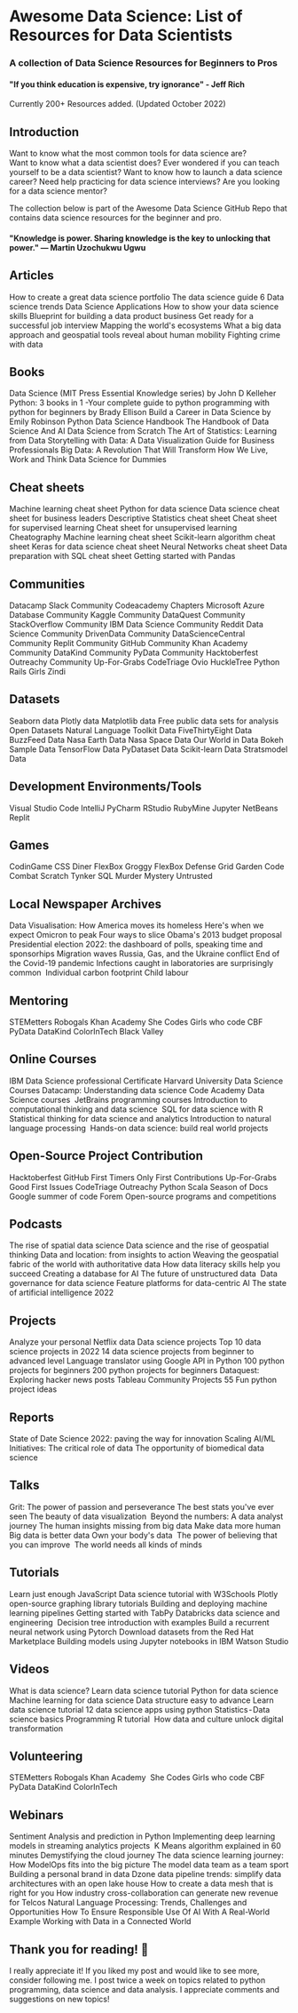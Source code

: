 # Awesome Data Science: List of Resources for Data Scientists
### A collection of Data Science Resources for Beginners to Pros
#### "If you think education is expensive, try ignorance" - Jeff Rich

Currently 200+ Resources added. (Updated October 2022)
## Introduction
Want to know what the most common tools for data science are? <br>
Want to know what a data scientist does?
Ever wondered if you can teach yourself to be a data scientist?
Want to know how to launch a data science career?
Need help practicing for data science interviews?
Are you looking for a data science mentor?

The collection below is part of the Awesome Data Science GitHub Repo that contains data science resources for the beginner and pro.

#### "Knowledge is power. Sharing knowledge is the key to unlocking that power." ― Martin Uzochukwu Ugwu

## Articles
How to create a great data science portfolio
The data science guide
6 Data science trends
Data Science Applications
How to show your data science skills
Blueprint for building a data product business
Get ready for a successful job interview
Mapping the world's ecosystems
What a big data approach and geospatial tools reveal about human mobility
Fighting crime with data

## Books
Data Science (MIT Press Essential Knowledge series) by John D Kelleher
Python: 3 books in 1 -Your complete guide to python programming with python for beginners by Brady Ellison
Build a Career in Data Science by Emily Robinson
Python Data Science Handbook
The Handbook of Data Science And AI
Data Science from Scratch
The Art of Statistics: Learning from Data
Storytelling with Data: A Data Visualization Guide for Business Professionals
Big Data: A Revolution That Will Transform How We Live, Work and Think
Data Science for Dummies

## Cheat sheets
Machine learning cheat sheet
Python for data science
Data science cheat sheet for business leaders
Descriptive Statistics cheat sheet
Cheat sheet for supervised learning
Cheat sheet for unsupervised learning 
Cheatography Machine learning cheat sheet
Scikit-learn algorithm cheat sheet
Keras for data science cheat sheet
Neural Networks cheat sheet
Data preparation with SQL cheat sheet
Getting started with Pandas

## Communities
Datacamp Slack Community
Codeacademy Chapters
Microsoft Azure Database Community
Kaggle Community
DataQuest Community
StackOverflow Community
IBM Data Science Community
Reddit Data Science Community
DrivenData Community
DataScienceCentral Community
Replit Community
GitHub Community
Khan Academy Community
DataKind Community
PyData Community
Hacktoberfest 
Outreachy Community
Up-For-Grabs
CodeTriage
Ovio
HuckleTree
Python
Rails Girls
Zindi

## Datasets
Seaborn data
Plotly data
Matplotlib data
Free public data sets for analysis
Open Datasets
Natural Language Toolkit Data
FiveThirtyEight Data
BuzzFeed Data
Nasa Earth Data
Nasa Space Data
Our World in Data
Bokeh Sample Data
TensorFlow Data
PyDataset Data
Scikit-learn Data
Stratsmodel Data

## Development Environments/Tools
Visual Studio Code
IntelliJ
PyCharm
RStudio
RubyMine
Jupyter
NetBeans
Replit

## Games
CodinGame
CSS Diner
FlexBox Groggy
FlexBox Defense
Grid Garden
Code Combat
Scratch
Tynker
SQL Murder Mystery
Untrusted

## Local Newspaper Archives
Data Visualisation: How America moves its homeless
Here's when we expect Omicron to peak
Four ways to slice Obama's 2013 budget proposal
Presidential election 2022: the dashboard of polls, speaking time and sponsorhips
Migration waves
Russia, Gas, and the Ukraine conflict
End of the Covid-19 pandemic
Infections caught in laboratories are surprisingly common 
Individual carbon footprint
Child labour

## Mentoring
STEMetters
Robogals
Khan Academy
She Codes
Girls who code
CBF
PyData
DataKind
ColorInTech
Black Valley

## Online Courses
IBM Data Science professional Certificate
Harvard University Data Science Courses
Datacamp: Understanding data science
Code Academy Data Science courses 
JetBrains programming courses
Introduction to computational thinking and data science 
SQL for data science with R
Statistical thinking for data science and analytics
Introduction to natural language processing 
Hands-on data science: build real world projects

## Open-Source Project Contribution
Hacktoberfest
GitHub
First Timers Only
First Contributions
Up-For-Grabs
Good First Issues
CodeTriage
Outreachy
Python
Scala
Season of Docs
Google summer of code
Forem
Open-source programs and competitions

## Podcasts
The rise of spatial data science
Data science and the rise of geospatial thinking
Data and location: from insights to action
Weaving the geospatial fabric of the world with authoritative data
How data literacy skills help you succeed
Creating a database for AI
The future of unstructured data 
Data governance for data science
Feature platforms for data-centric AI
The state of artificial intelligence 2022

## Projects
Analyze your personal Netflix data
Data science projects
Top 10 data science projects in 2022
14 data science projects from beginner to advanced level
Language translator using Google API in Python
100 python projects for beginners
200 python projects for beginners
Dataquest: Exploring hacker news posts
Tableau Community Projects
55 Fun python project ideas

## Reports
State of Date Science 2022: paving the way for innovation
Scaling AI/ML Initiatives: The critical role of data
The opportunity of biomedical data science

## Talks
Grit: The power of passion and perseverance
The best stats you've ever seen
The beauty of data visualization 
Beyond the numbers: A data analyst journey
The human insights missing from big data
Make data more human
Big data is better data
Own your body's data 
The power of believing that you can improve 
The world needs all kinds of minds

## Tutorials
Learn just enough JavaScript
Data science tutorial with W3Schools
Plotly open-source graphing library tutorials
Building and deploying machine learning pipelines
Getting started with TabPy
Databricks data science and engineering 
Decision tree introduction with examples
Build a recurrent neural network using Pytorch
Download datasets from the Red Hat Marketplace
Building models using Jupyter notebooks in IBM Watson Studio

## Videos
What is data science?
Learn data science tutorial
Python for data science
Machine learning for data science
Data structure easy to advance
Learn data science tutorial
12 data science apps using python
Statistics - Data science basics
Programming R tutorial 
How data and culture unlock digital transformation

## Volunteering
STEMetters
Robogals
Khan Academy 
She Codes
Girls who code
CBF
PyData
DataKind
ColorInTech

## Webinars
Sentiment Analysis and prediction in Python
Implementing deep learning models in streaming analytics projects 
K Means algorithm explained in 60 minutes
Demystifying the cloud journey
The data science learning journey: How ModelOps fits into the big picture
The model data team as a team sport
Building a personal brand in data
Dzone data pipeline trends: simplify data architectures with an open lake house
How to create a data mesh that is right for you
How industry cross-collaboration can generate new revenue for Telcos
Natural Language Processing: Trends, Challenges and Opportunities
How To Ensure Responsible Use Of AI With A Real-World Example
Working with Data in a Connected World

## Thank you for reading! 🤗
I really appreciate it! If you liked my post and would like to see more, consider following me. I post twice a week on topics related to python programming, data science and data analysis. I appreciate comments and suggestions on new topics!
